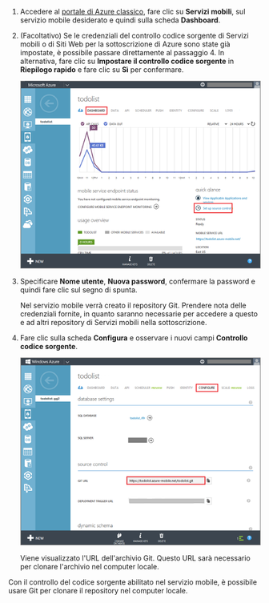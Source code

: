 
1. Accedere al [portale di Azure classico](https://manage.windowsazure.com/), fare clic su **Servizi mobili**, sul servizio mobile desiderato e quindi sulla scheda **Dashboard**.

2. (Facoltativo) Se le credenziali del controllo codice sorgente di Servizi mobili o di Siti Web per la sottoscrizione di Azure sono state già impostate, è possibile passare direttamente al passaggio 4. In alternativa, fare clic su **Impostare il controllo codice sorgente** in **Riepilogo rapido** e fare clic su **Sì** per confermare.

	![Impostare il controllo del codice sorgente](./media/mobile-services-enable-source-control/mobile-setup-source-control.png)

3. Specificare **Nome utente**, **Nuova password**, confermare la password e quindi fare clic sul segno di spunta.

	Nel servizio mobile verrà creato il repository Git. Prendere nota delle credenziali fornite, in quanto saranno necessarie per accedere a questo e ad altri repository di Servizi mobili nella sottoscrizione.

4. Fare clic sulla scheda **Configura** e osservare i nuovi campi **Controllo codice sorgente**.

	![Configurare il controllo del codice sorgente](./media/mobile-services-enable-source-control/mobile-source-control-configure.png)

	Viene visualizzato l'URL dell'archivio Git. Questo URL sarà necessario per clonare l'archivio nel computer locale.

Con il controllo del codice sorgente abilitato nel servizio mobile, è possibile usare Git per clonare il repository nel computer locale.
 

<!---HONumber=AcomDC_1203_2015-->